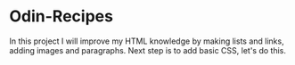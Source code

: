 # Odin-Recipes

In this project I will improve my HTML knowledge by making lists and links, adding images and paragraphs. 
Next step is to add basic CSS, let's do this. 